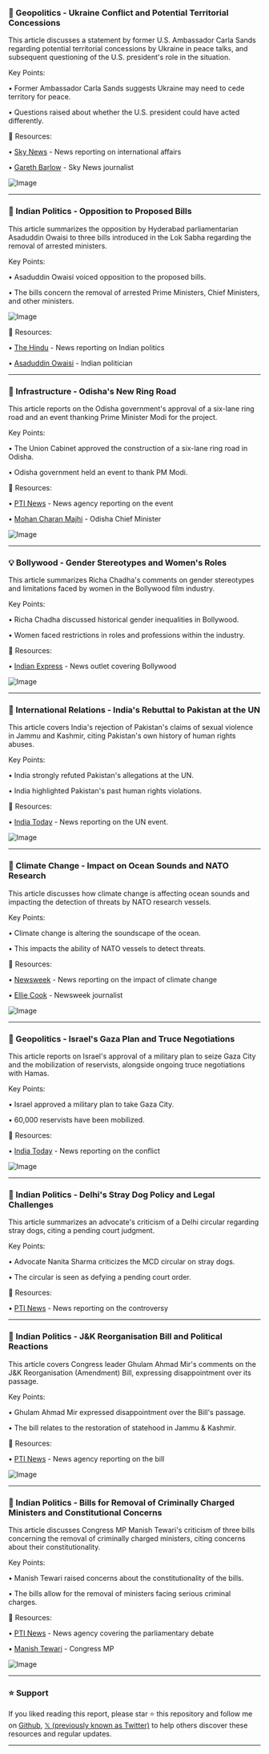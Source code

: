 ### 🤖 Geopolitics - Ukraine Conflict and Potential Territorial Concessions

This article discusses a statement by former U.S. Ambassador Carla Sands regarding potential territorial concessions by Ukraine in peace talks, and subsequent questioning of the U.S. president's role in the situation.

Key Points:

•  Former Ambassador Carla Sands suggests Ukraine may need to cede territory for peace.

•  Questions raised about whether the U.S. president could have acted differently.


🔗 Resources:

• [Sky News](https://x.com/SkyNews) - News reporting on international affairs

• [Gareth Barlow](https://x.com/GarethBarlow) - Sky News journalist

![Image](https://pbs.twimg.com/media/Gyyx0V2WgAAvCTZ.jpg)


---
### 🤖 Indian Politics - Opposition to Proposed Bills

This article summarizes the opposition by Hyderabad parliamentarian Asaduddin Owaisi to three bills introduced in the Lok Sabha regarding the removal of arrested ministers.


Key Points:

• Asaduddin Owaisi voiced opposition to the proposed bills.


• The bills concern the removal of arrested Prime Ministers, Chief Ministers, and other ministers.

![Image](https://pbs.twimg.com/media/Gyyt-KGbYAASAjx?format=jpg&name=small)

🔗 Resources:

• [The Hindu](https://x.com/the_hindu) - News reporting on Indian politics

• [Asaduddin Owaisi](https://x.com/hashtag/AsaduddinOwaisi?src=hashtag_click) -  Indian politician


---
### 🚀 Infrastructure - Odisha's New Ring Road

This article reports on the Odisha government's approval of a six-lane ring road and an event thanking Prime Minister Modi for the project.


Key Points:

•  The Union Cabinet approved the construction of a six-lane ring road in Odisha.

• Odisha government held an event to thank PM Modi.


🔗 Resources:

• [PTI News](https://x.com/PTI_News) - News agency reporting on the event

• [Mohan Charan Majhi](https://x.com/MohanMOdisha) - Odisha Chief Minister


![Image](https://pbs.twimg.com/amplify_video_thumb/1958130890481246208/img/7vXjtLritNh6tKs2.jpg)


---
### 💡 Bollywood - Gender Stereotypes and Women's Roles

This article summarizes Richa Chadha's comments on gender stereotypes and limitations faced by women in the Bollywood film industry.


Key Points:

• Richa Chadha discussed historical gender inequalities in Bollywood.

• Women faced restrictions in roles and professions within the industry.



🔗 Resources:

• [Indian Express](https://x.com/IndianExpress) - News outlet covering Bollywood

![Image](https://pbs.twimg.com/amplify_video_thumb/1958130632216944641/img/yqox3iQXAAadxp6w.jpg)


---
### 🤖 International Relations - India's Rebuttal to Pakistan at the UN

This article covers India's rejection of Pakistan's claims of sexual violence in Jammu and Kashmir, citing Pakistan's own history of human rights abuses.

Key Points:

• India strongly refuted Pakistan's allegations at the UN.

• India highlighted Pakistan's past human rights violations.


🔗 Resources:

• [India Today](https://x.com/IndiaToday) - News reporting on the UN event.

![Image](https://pbs.twimg.com/media/GyyM3JkbEAAMek2?format=jpg&name=small)


---
### 🤖 Climate Change - Impact on Ocean Sounds and NATO Research

This article discusses how climate change is affecting ocean sounds and impacting the detection of threats by NATO research vessels.

Key Points:

• Climate change is altering the soundscape of the ocean.

• This impacts the ability of NATO vessels to detect threats.


🔗 Resources:

• [Newsweek](https://x.com/Newsweek) -  News reporting on the impact of climate change

• [Ellie Cook](https://x.com/ellliecoook) - Newsweek journalist

![Image](https://pbs.twimg.com/media/GyyjfOpWgAAqyDr.jpg)


---
### 🤖 Geopolitics - Israel's Gaza Plan and Truce Negotiations

This article reports on Israel's approval of a military plan to seize Gaza City and the mobilization of reservists, alongside ongoing truce negotiations with Hamas.

Key Points:

• Israel approved a military plan to take Gaza City.

•  60,000 reservists have been mobilized.


🔗 Resources:

• [India Today](https://x.com/IndiaToday) - News reporting on the conflict

![Image](https://pbs.twimg.com/media/GyyAxz5XQAEMGu2?format=jpg&name=small)


---
### 🤖 Indian Politics - Delhi's Stray Dog Policy and Legal Challenges

This article summarizes an advocate's criticism of a Delhi circular regarding stray dogs, citing a pending court judgment.

Key Points:

• Advocate Nanita Sharma criticizes the MCD circular on stray dogs.

• The circular is seen as defying a pending court order.


🔗 Resources:

• [PTI News](https://x.com/PTI_News) - News reporting on the controversy


---
### 🤖 Indian Politics - J&K Reorganisation Bill and Political Reactions

This article covers Congress leader Ghulam Ahmad Mir's comments on the J&K Reorganisation (Amendment) Bill, expressing disappointment over its passage.


Key Points:

• Ghulam Ahmad Mir expressed disappointment over the Bill's passage.

•  The bill relates to the restoration of statehood in Jammu & Kashmir.



🔗 Resources:

• [PTI News](https://x.com/PTI_News) - News agency reporting on the bill

![Image](https://pbs.twimg.com/amplify_video_thumb/1958107256782041088/img/UPf0Mm6kE7Ab2u_4.jpg)


---
### 🤖 Indian Politics - Bills for Removal of Criminally Charged Ministers and Constitutional Concerns

This article discusses Congress MP Manish Tewari's criticism of three bills concerning the removal of criminally charged ministers, citing concerns about their constitutionality.

Key Points:

• Manish Tewari raised concerns about the constitutionality of the bills.

• The bills allow for the removal of ministers facing serious criminal charges.


🔗 Resources:

• [PTI News](https://x.com/PTI_News) - News agency covering the parliamentary debate

• [Manish Tewari](https://x.com/ManishTewari) - Congress MP

![Image](https://pbs.twimg.com/amplify_video_thumb/1958099278280409088/img/L_gJnk9Vt9sMj2Qd.jpg)


---

### ⭐️ Support

If you liked reading this report, please star ⭐️ this repository and follow me on [Github](https://github.com/Drix10), [𝕏 (previously known as Twitter)](https://x.com/DRIX_10_) to help others discover these resources and regular updates.

---
